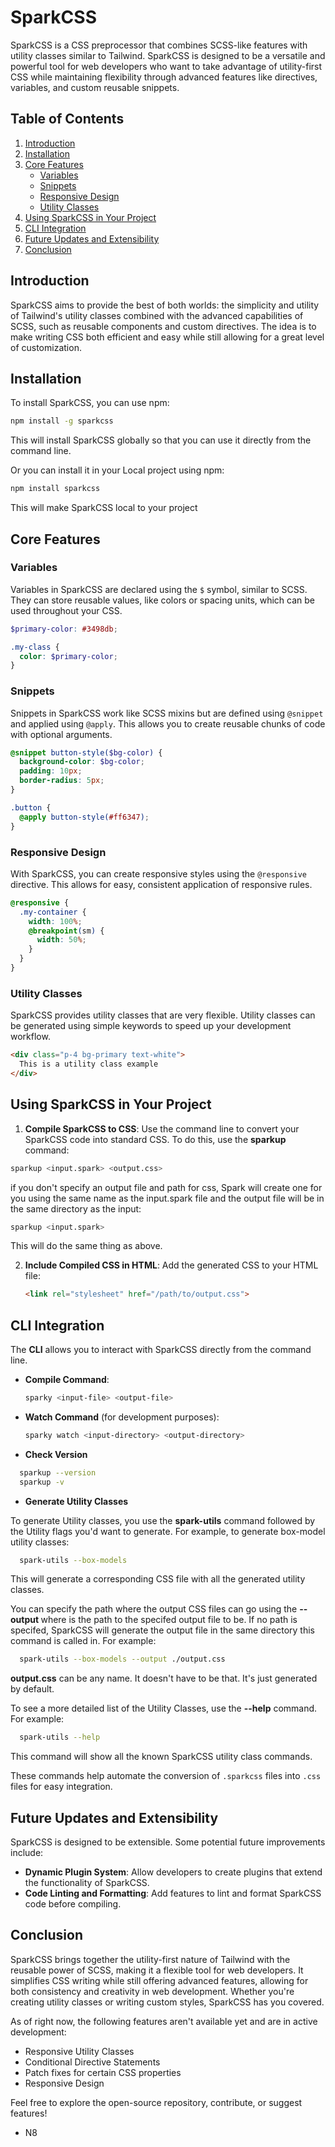 # SparkCSS

SparkCSS is a CSS preprocessor that combines SCSS-like features with utility classes similar to Tailwind. SparkCSS is designed to be a versatile and powerful tool for web developers who want to take advantage of utility-first CSS while maintaining flexibility through advanced features like directives, variables, and custom reusable snippets.

## Table of Contents
1. [Introduction](#introduction)
2. [Installation](#installation)
3. [Core Features](#core-features)
   - [Variables](#variables)
   - [Snippets](#snippets)
   - [Responsive Design](#responsive-design)
   - [Utility Classes](#utility-classes)
4. [Using SparkCSS in Your Project](#using-sparkcss-in-your-project)
5. [CLI Integration](#cli-integration)
6. [Future Updates and Extensibility](#future-updates-and-extensibility)
7. [Conclusion](#conclusion)

## Introduction
SparkCSS aims to provide the best of both worlds: the simplicity and utility of Tailwind's utility classes combined with the advanced capabilities of SCSS, such as reusable components and custom directives. The idea is to make writing CSS both efficient and easy while still allowing for a great level of customization.

## Installation
To install SparkCSS, you can use npm:

```bash
npm install -g sparkcss
```

This will install SparkCSS globally so that you can use it directly from the command line.

Or you can install it in your Local project using npm:

```bash
npm install sparkcss
```
This will make SparkCSS local to your project


## Core Features

### Variables
Variables in SparkCSS are declared using the `$` symbol, similar to SCSS. They can store reusable values, like colors or spacing units, which can be used throughout your CSS.

```scss
$primary-color: #3498db;

.my-class {
  color: $primary-color;
}
```

### Snippets
Snippets in SparkCSS work like SCSS mixins but are defined using `@snippet` and applied using `@apply`. This allows you to create reusable chunks of code with optional arguments.

```scss
@snippet button-style($bg-color) {
  background-color: $bg-color;
  padding: 10px;
  border-radius: 5px;
}

.button {
  @apply button-style(#ff6347);
}
```

### Responsive Design
With SparkCSS, you can create responsive styles using the `@responsive` directive. This allows for easy, consistent application of responsive rules.

```scss
@responsive {
  .my-container {
    width: 100%;
    @breakpoint(sm) {
      width: 50%;
    }
  }
}
```

### Utility Classes
SparkCSS provides utility classes that are very flexible. Utility classes can be generated using simple keywords to speed up your development workflow.

```html
<div class="p-4 bg-primary text-white">
  This is a utility class example
</div>
```


## Using SparkCSS in Your Project

1. **Compile SparkCSS to CSS**: Use the command line to convert your SparkCSS code into standard CSS. To do this, use the **sparkup** command:

  ```bash
  sparkup <input.spark> <output.css>
  ```

if you don't specify an output file and path for css, Spark will create one for you using the same name as the input.spark file and the output file will be in the same directory as the input: 

   ```bash
   sparkup <input.spark>
   ```

This will do the same thing as above. 


2. **Include Compiled CSS in HTML**: Add the generated CSS to your HTML file:

   ```html
   <link rel="stylesheet" href="/path/to/output.css">
   ```

## CLI Integration
The **CLI** allows you to interact with SparkCSS directly from the command line.

- **Compile Command**:
  ```bash
  sparky <input-file> <output-file>
  ```
- **Watch Command** (for development purposes):
  ```bash
  sparky watch <input-directory> <output-directory>
  ```

- **Check Version**
```bash
  sparkup --version
  sparkup -v
  ```

- **Generate Utility Classes**

To generate Utility classes, you use the **spark-utils** command followed by the Utility flags you'd want to generate. For example, to generate box-model utility classes: 

```bash
  spark-utils --box-models
  ```

This will generate a corresponding CSS file with all the generated utility classes. 

You can specify the path where the output CSS files can go using the **--output <path>** where **<path>** is the path to the specifed output file to be. If no path is specifed, SparkCSS will generate the output file in the same directory this command is called in. For example:

```bash
  spark-utils --box-models --output ./output.css
  ```

**output.css** can be any name. It doesn't have to be that. It's just generated by default. 

To see a more detailed list of the Utility Classes, use the **--help** command. For example:

```bash
  spark-utils --help
  ```

This command will show all the known SparkCSS utility class commands.

These commands help automate the conversion of `.sparkcss` files into `.css` files for easy integration.


## Future Updates and Extensibility
SparkCSS is designed to be extensible. Some potential future improvements include:
- **Dynamic Plugin System**: Allow developers to create plugins that extend the functionality of SparkCSS.
- **Code Linting and Formatting**: Add features to lint and format SparkCSS code before compiling.


## Conclusion
SparkCSS brings together the utility-first nature of Tailwind with the reusable power of SCSS, making it a flexible tool for web developers. It simplifies CSS writing while still offering advanced features, allowing for both consistency and creativity in web development. Whether you're creating utility classes or writing custom styles, SparkCSS has you covered.

As of right now, the following features aren't available yet and are in active development:

- Responsive Utility Classes
- Conditional Directive Statements
- Patch fixes for certain CSS properties
- Responsive Design

Feel free to explore the open-source repository, contribute, or suggest features! 
- N8
